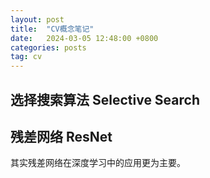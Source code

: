 ```yaml
---
layout: post
title:  "CV概念笔记"
date:   2024-03-05 12:48:00 +0800
categories: posts
tag: cv
---
```



## 选择搜索算法 Selective Search

## 残差网络 ResNet

其实残差网络在深度学习中的应用更为主要。

